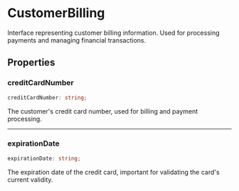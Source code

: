 # CustomerBilling

Interface representing customer billing information.
Used for processing payments and managing financial transactions.

## Properties

### creditCardNumber

```ts
creditCardNumber: string;
```

The customer's credit card number, used for billing and payment processing.

***

### expirationDate

```ts
expirationDate: string;
```

The expiration date of the credit card, important for validating the card's current validity.
